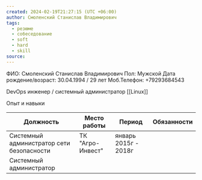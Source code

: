 ```yaml
---
created: 2024-02-19T21:27:15 (UTC +06:00)
author: Смоленский Станислав Владимирович
tags:
  - резюме
  - собеседование
  - soft
  - hard
  - skill
source:
---
```

ФИО: Смоленский Станислав Владимирович 
Пол: Мужской
Дата рождение/возраст: 30.04.1994 / 29 лет
Моб.Телефон: +79293684543

DevOps инженер / системный администратор [[Linux]] 

Опыт и навыки

| Должность                                 | Место работы     | Период               | Обязанности |
| ----------------------------------------- | ---------------- | -------------------- | ----------- |
| Системный администратор сети безопасности | ТК "Агро-Инвест" | январь 2015г - 2018г |             |
| Системный администратор                   |                  |                      |             |


